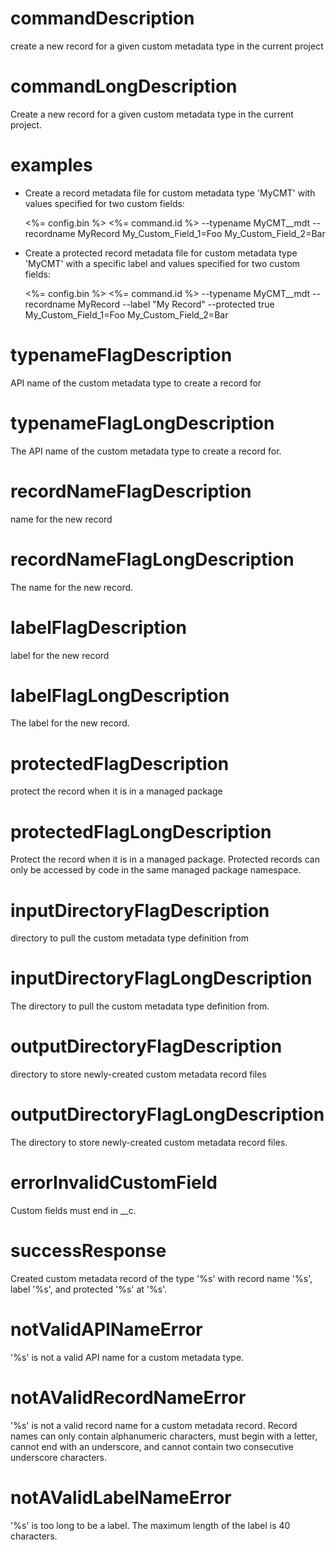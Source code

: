 # commandDescription

create a new record for a given custom metadata type in the current project

# commandLongDescription

Create a new record for a given custom metadata type in the current project.

# examples

- Create a record metadata file for custom metadata type 'MyCMT' with values specified for two custom fields:

  <%= config.bin %> <%= command.id %> --typename MyCMT\_\_mdt --recordname MyRecord My_Custom_Field_1=Foo My_Custom_Field_2=Bar

- Create a protected record metadata file for custom metadata type 'MyCMT' with a specific label and values specified for two custom fields:

  <%= config.bin %> <%= command.id %> --typename MyCMT\_\_mdt --recordname MyRecord --label "My Record" --protected true My_Custom_Field_1=Foo My_Custom_Field_2=Bar

# typenameFlagDescription

API name of the custom metadata type to create a record for

# typenameFlagLongDescription

The API name of the custom metadata type to create a record for.

# recordNameFlagDescription

name for the new record

# recordNameFlagLongDescription

The name for the new record.

# labelFlagDescription

label for the new record

# labelFlagLongDescription

The label for the new record.

# protectedFlagDescription

protect the record when it is in a managed package

# protectedFlagLongDescription

Protect the record when it is in a managed package. Protected records can only be accessed by code in the same managed package namespace.

# inputDirectoryFlagDescription

directory to pull the custom metadata type definition from

# inputDirectoryFlagLongDescription

The directory to pull the custom metadata type definition from.

# outputDirectoryFlagDescription

directory to store newly-created custom metadata record files

# outputDirectoryFlagLongDescription

The directory to store newly-created custom metadata record files.

# errorInvalidCustomField

Custom fields must end in \_\_c.

# successResponse

Created custom metadata record of the type '%s' with record name '%s', label '%s', and protected '%s' at '%s'.

# notValidAPINameError

'%s' is not a valid API name for a custom metadata type.

# notAValidRecordNameError

'%s' is not a valid record name for a custom metadata record. Record names can only contain alphanumeric characters, must begin with a letter, cannot end with an underscore, and cannot contain two consecutive underscore characters.

# notAValidLabelNameError

'%s' is too long to be a label. The maximum length of the label is 40 characters.
